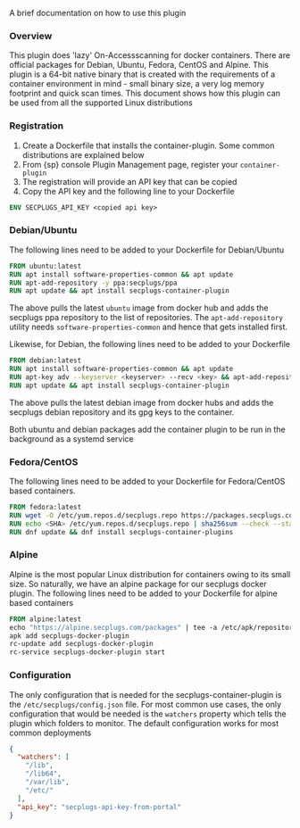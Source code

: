 
A brief documentation on how to use this plugin

### Overview

This plugin does  'lazy' On-Accessscanning for docker containers. 
There are official packages for Debian, Ubuntu, Fedora,
CentOS and Alpine. This plugin is a 64-bit native binary that is created with
the requirements of a container environment in mind - small binary size, a
very log memory footprint and quick scan times. This document shows how this
plugin can be used from all the supported Linux distributions

### Registration

1. Create a Dockerfile that installs the container-plugin. Some common distributions are explained below
2. From {sp} console Plugin Management page, register your `container-plugin`
3. The registration will provide an API key that can be copied
4. Copy the API key and the following line to your Dockerfile

```dockerfile
ENV SECPLUGS_API_KEY <copied api key>
```

### Debian/Ubuntu

The following lines need to be added to your Dockerfile for Debian/Ubuntu

```dockerfile
FROM ubuntu:latest
RUN apt install software-properties-common && apt update
RUN apt-add-repository -y ppa:secplugs/ppa
RUN apt update && apt install secplugs-container-plugin
```

The above pulls the latest `ubuntu` image from docker hub and adds the secplugs ppa repository to the list of repositories. The `apt-add-repository` utility needs `software-properties-common` and hence that gets installed first.

Likewise, for Debian, the following lines need to be added to your Dockerfile

```dockerfile
FROM debian:latest
RUN apt install software-properties-common && apt update
RUN apt-key adv --keyserver <keyserver> --recv <key> && apt-add-repository -y 'deb https://packages.secplugs.com/debian/ stable main'
RUN apt update && apt install secplugs-container-plugin
```

The above pulls the latest debian image from docker hubs and adds the secplugs
debian repository and its gpg keys to the container.

Both ubuntu and debian packages add the container plugin to be run in the
background as a systemd service

### Fedora/CentOS

The following lines need to be added to your Dockerfile for Fedora/CentOS based containers.

```dockerfile
FROM fedora:latest
RUN wget -O /etc/yum.repos.d/secplugs.repo https://packages.secplugs.com/fedora/secplugs.repo
RUN echo <SHA> /etc/yum.repos.d/secplugs.repo | sha256sum --check --status
RUN dnf update && dnf install secplugs-container-plugins
```

### Alpine

Alpine is the most popular Linux distribution for containers owing to its small size. So naturally, we have an alpine package for our secplugs docker plugin. The following lines need to be added  to your Dockerfile for alpine based containers

```dockerfile
FROM alpine:latest
echo "https://alpine.secplugs.com/packages" | tee -a /etc/apk/repositories
apk add secplugs-docker-plugin
rc-update add secplugs-docker-plugin
rc-service secplugs-docker-plugin start
```

### Configuration

The only configuration that is needed for the secplugs-container-plugin is the
`/etc/secplugs/config.json` file. For most common use cases, the only configuration that would be needed is the `watchers` property which tells the plugin which folders to monitor. The default configuration works for most common deployments

```json
{
  "watchers": [
    "/lib",
    "/lib64",
    "/var/lib",
    "/etc/"
  ],
  "api_key": "secplugs-api-key-from-portal"
}
```

